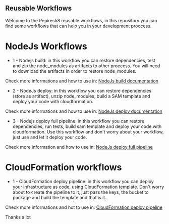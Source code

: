 ## Reusable Workflows

Welcome to the Pepires58 reusable workflows, in this repository you can find some workflows that can help you in your development proccess.

# NodeJs Workflows

- 1 - Nodejs build: in this workflow you can restore dependencies, test and zip the node_modules as artifacts to other proccess. You will need to download the artifacts in order to restore node_modules.

Check more informations and how to use in: [NodeJs build documentation](https://github.com/PePires58/ReusableWorkflows/blob/main/docs/nodejs/001_nodejs_build_doc.md)

- 2 - NodeJs deploy: in this workflow you can restore dependencies (store as artifact), unzip node_modules, build a SAM template and deploy your code with cloudformation.

Check more informations and how to use in: [NodeJs deploy documentation](https://github.com/PePires58/ReusableWorkflows/blob/main/docs/nodejs/001_nodejs_deploy_doc.md)

- 3 - Nodejs deploy full pipeline: in this workflow you can restore dependencies, run tests, build sam template and deploy your code with cloudformation. Use this workflow and don't worry about your workflow, just use and let it deploy your code.

Check more information and how to use in: [NodeJs deploy full pipeline](https://github.com/PePires58/ReusableWorkflows/blob/main/docs/nodejs/001_nodejs_deploy_pipeline_doc.md)

# CloudFormation workflows

- 1 - CloudFormation deploy pipeline: in this workflow you can deploy your infrastructure as code, using CloudFormation template. Don't worry about to create the pipeline to it, just pass the keys, the bucket to package and build the template and that is it.

Check more informations and hot to use in: [CloudFormation deploy pipeline](https://github.com/PePires58/ReusableWorkflows/blob/main/docs/cloudformation/002_cloudformation_deploy_pipeline_doc.md)

Thanks a lot